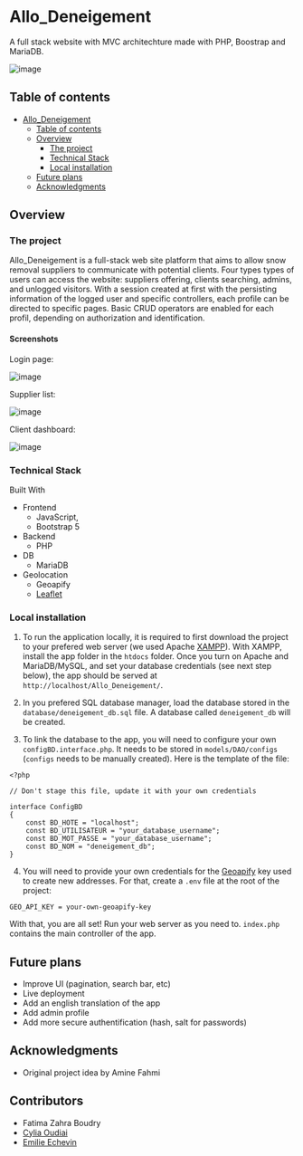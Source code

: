 # Allo_Deneigement
A full stack website with MVC architechture made with PHP, Boostrap and MariaDB.

![image](https://github.com/Emimint/Allo_Deneigement/assets/90863470/82626599-fb90-4594-8b79-91be5c3bcb34)

## Table of contents

- [Allo_Deneigement](#yelp-camp)
  - [Table of contents](#table-of-contents)
  - [Overview](#overview)
    - [The project](#the-project)
    - [Technical Stack](#technical-stack)
    - [Local installation](#local-installation)
  - [Future plans](#future-plans)
  - [Acknowledgments](#acknowledgments)

## Overview

### The project

Allo_Deneigement is a full-stack web site platform that aims to allow snow removal suppliers to communicate with potential clients. Four types types of users can access the website: suppliers offering, clients searching, admins, and unlogged visitors. With a session created at first with the persisting information of the logged user and specific controllers, each profile can be directed to specific pages. Basic CRUD operators are enabled for each profil, depending on authorization and identification.

#### Screenshots

Login page:

![image](https://github.com/Emimint/Allo_Deneigement/assets/90863470/ca353c1e-39e4-47ef-8d22-0b53a015655a)

Supplier list:

![image](https://github.com/Emimint/Allo_Deneigement/assets/90863470/43a550c5-a72a-4200-ae13-b0145e4797aa)

Client dashboard:

![image](https://github.com/Emimint/Allo_Deneigement/assets/90863470/bcbb35ac-96b0-482e-8607-aafae1ee06d7)


### Technical Stack

Built With

- Frontend
  - JavaScript, 
  - Bootstrap 5
- Backend
  - PHP
- DB
  - MariaDB
- Geolocation
  - Geoapify
  - [Leaflet](https://leafletjs.com/)

### Local installation

1. To run the application locally, it is required to first download the project to your prefered web server (we used Apache [XAMPP](https://www.apachefriends.org/fr/download.html)). With XAMPP, install the app folder in the `htdocs` folder. Once you turn on Apache and MariaDB/MySQL, and set your database credentials (see next step below), the app should be served at `http://localhost/Allo_Deneigement/`.

2. In you prefered SQL database manager, load the database stored in the `database/deneigement_db.sql` file. A database called `deneigement_db` will be created.

3. To link the database to the app, you will need to configure your own `configBD.interface.php`. It needs to be stored in `models/DAO/configs` (`configs` needs to be manually created). Here is the template of the file:

```
<?php

// Don't stage this file, update it with your own credentials

interface ConfigBD
{
	const BD_HOTE = "localhost";
	const BD_UTILISATEUR = "your_database_username";
	const BD_MOT_PASSE = "your_database_username";
	const BD_NOM = "deneigement_db";
}

```

4. You will need to provide your own credentials for the [Geoapify](https://www.geoapify.com/) key used to create new addresses. For that, create a `.env` file at the root of the project:

```
GEO_API_KEY = your-own-geoapify-key

```

With that, you are all set! Run your web server as you need to. `index.php` contains the main controller of the app. 

## Future plans

- Improve UI (pagination, search bar, etc)
- Live deployment
- Add an english translation of the app
- Add admin profile
- Add more secure authentification (hash, salt for passwords) 

## Acknowledgments

- Original project idea by Amine Fahmi

## Contributors

- Fatima Zahra Boudry
- [Cylia Oudiai](https://www.linkedin.com/in/cylia-oudiai-81b7891a0/)
- [Emilie Echevin](https://www.linkedin.com/in/emilie-echevin/)


